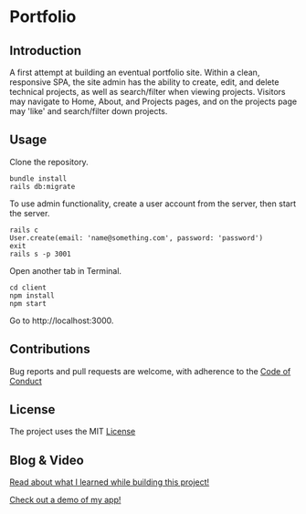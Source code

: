Portfolio
=========

Introduction
------------
A first attempt at building an eventual portfolio site. Within a clean, responsive SPA, the site admin has the ability to create, edit, and delete technical projects, as well as search/filter when viewing projects. Visitors may navigate to Home, About, and Projects pages, and on the projects page may 'like' and search/filter down projects.

Usage
-----
Clone the repository.
```
bundle install
rails db:migrate
```
To use admin functionality, create a user account from the server, then start the server.
```
rails c
User.create(email: 'name@something.com', password: 'password')
exit
rails s -p 3001
```
Open another tab in Terminal.
```
cd client
npm install
npm start
```
Go to http://localhost:3000.

Contributions
-------------
Bug reports and pull requests are welcome, with adherence to the [Code of Conduct](./CODE_OF_CONDUCT.md)

License
-------
The project uses the MIT [License](./LICENSE)

Blog & Video
---------

[Read about what I learned while building this project!](https://iamtash.github.io/react-redux_go_with_the_flow)

[Check out a demo of my app!]()
